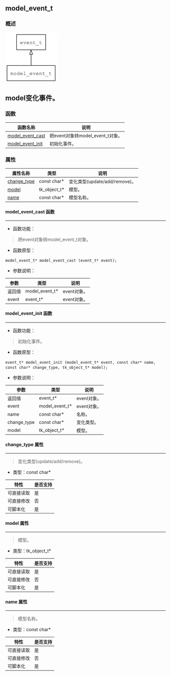 ## model\_event\_t
### 概述
![image](images/model_event_t_0.png)

model变化事件。
----------------------------------
### 函数
<p id="model_event_t_methods">

| 函数名称 | 说明 | 
| -------- | ------------ | 
| <a href="#model_event_t_model_event_cast">model\_event\_cast</a> | 把event对象转model_event_t对象。 |
| <a href="#model_event_t_model_event_init">model\_event\_init</a> | 初始化事件。 |
### 属性
<p id="model_event_t_properties">

| 属性名称 | 类型 | 说明 | 
| -------- | ----- | ------------ | 
| <a href="#model_event_t_change_type">change\_type</a> | const char* | 变化类型(update/add/remove)。 |
| <a href="#model_event_t_model">model</a> | tk\_object\_t* | 模型。 |
| <a href="#model_event_t_name">name</a> | const char* | 模型名称。 |
#### model\_event\_cast 函数
-----------------------

* 函数功能：

> <p id="model_event_t_model_event_cast">把event对象转model_event_t对象。

* 函数原型：

```
model_event_t* model_event_cast (event_t* event);
```

* 参数说明：

| 参数 | 类型 | 说明 |
| -------- | ----- | --------- |
| 返回值 | model\_event\_t* | event对象。 |
| event | event\_t* | event对象。 |
#### model\_event\_init 函数
-----------------------

* 函数功能：

> <p id="model_event_t_model_event_init">初始化事件。

* 函数原型：

```
event_t* model_event_init (model_event_t* event, const char* name, const char* change_type, tk_object_t* model);
```

* 参数说明：

| 参数 | 类型 | 说明 |
| -------- | ----- | --------- |
| 返回值 | event\_t* | event对象。 |
| event | model\_event\_t* | event对象。 |
| name | const char* | 名称。 |
| change\_type | const char* | 变化类型。 |
| model | tk\_object\_t* | 模型。 |
#### change\_type 属性
-----------------------
> <p id="model_event_t_change_type">变化类型(update/add/remove)。

* 类型：const char*

| 特性 | 是否支持 |
| -------- | ----- |
| 可直接读取 | 是 |
| 可直接修改 | 否 |
| 可脚本化   | 是 |
#### model 属性
-----------------------
> <p id="model_event_t_model">模型。

* 类型：tk\_object\_t*

| 特性 | 是否支持 |
| -------- | ----- |
| 可直接读取 | 是 |
| 可直接修改 | 否 |
| 可脚本化   | 是 |
#### name 属性
-----------------------
> <p id="model_event_t_name">模型名称。

* 类型：const char*

| 特性 | 是否支持 |
| -------- | ----- |
| 可直接读取 | 是 |
| 可直接修改 | 否 |
| 可脚本化   | 是 |
